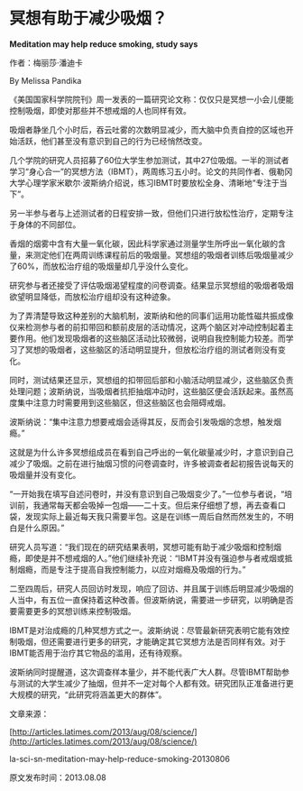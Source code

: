 # 冥想有助于减少吸烟？

**Meditation may help reduce smoking, study says**

作者：梅丽莎·潘迪卡

By Melissa Pandika

《美国国家科学院院刊》周一发表的一篇研究论文称：仅仅只是冥想一小会儿便能控制吸烟，即使对那些并不想戒烟的人也同样有效。

吸烟者静坐几个小时后，吞云吐雾的次数明显减少，而大脑中负责自控的区域也开始活跃，他们甚至没有意识到自己的行为已经悄然改变。

几个学院的研究人员招募了60位大学生参加测试，其中27位吸烟。一半的测试者学习“身心合一”的冥想方法（IBMT），两周练习五小时。论文的共同作者、俄勒冈大学心理学家米歇尔·波斯纳介绍说，练习IBMT时要放松全身、清晰地“专注于当下”。

另一半参与者与上述测试者的日程安排一致，但他们只进行放松性治疗，定期专注于身体的不同部位。

香烟的烟雾中含有大量一氧化碳，因此科学家通过测量学生所呼出一氧化碳的含量，来测定他们在两周训练课程前后的吸烟量。冥想组的吸烟者训练后吸烟量减少了60%，而放松治疗组的吸烟量却几乎没什么变化。

研究参与者还接受了评估吸烟渴望程度的问卷调查。结果显示冥想组的吸烟者吸烟欲望明显降低，而放松治疗组却没有这种迹象。

为了弄清楚导致这种差别的大脑机制，波斯纳和他的同事们运用功能性磁共振成像仪来检测参与者的前扣带回和额前皮层的活动情况，这两个脑区对冲动控制起着主要作用。他们发现吸烟者的这些脑区活动比较微弱，说明自我控制能力较差。而学习了冥想的吸烟者，这些脑区的活动明显提升，但放松治疗组的测试者则没有变化。

同时，测试结果还显示，冥想组的扣带回后部和小脑活动明显减少，这些脑区负责处理问题；波斯纳说，当吸烟者抗拒抽烟冲动时，这些脑区便会活跃起来。虽然高度集中注意力时需要用到这些脑区，但这些脑区也会阻碍戒烟。

波斯纳说：“集中注意力想要戒烟会适得其反，反而会引发吸烟的念想，触发烟瘾。”

这就是为什么许多冥想组成员在看到自己呼出的一氧化碳量减少时，才意识到自己减少了吸烟。之前在进行抽烟习惯的问卷调查时，许多被调查者起初报告说每天的吸烟量并没有变化。

“一开始我在填写自述问卷时，并没有意识到自己吸烟变少了。”一位参与者说，“培训前，我通常每天都会吸掉一包烟——二十支。但后来仔细想了想，再去查看口袋，发现实际上最近每天我只需要半包。这是在训练一周后自然而然发生的，不明白是什么原因。”

研究人员写道：“我们现在的研究结果表明，冥想可能有助于减少吸烟和控制烟瘾，即使是并不想戒烟的人。”他们继续补充说：“IBMT并没有强迫参与者戒烟或抵制烟瘾，而是专注于提高自我控制能力，以应对烟瘾及吸烟的行为。”

二至四周后，研究人员回访时发现，响应了回访、并且属于训练后明显减少吸烟的人当中，有五位一直保持着这种改善。但波斯纳说，需要进一步研究，以明确是否要需要更多的冥想训练来控制吸烟。

IBMT是对治成瘾的几种冥想方式之一。波斯纳说：尽管最新研究表明它能有效控制吸烟，但还需要进行更多的研究，才能确定其它冥想方法是否同样有效。对于IBMT能否用于治疗其它物品的滥用，还有待观察。

波斯纳同时提醒道，这次调查样本量少，并不能代表广大人群。尽管IBMT帮助参与测试的大学生减少了抽烟，但并不一定对每个人都有效。研究团队正准备进行更大规模的研究，“此研究将涵盖更大的群体”。

文章来源：

[http://articles.latimes.com/2013/aug/08/science/](http://articles.latimes.com/2013/aug/08/science/)

la-sci-sn-meditation-may-help-reduce-smoking-20130806

原文发布时间：2013.08.08

